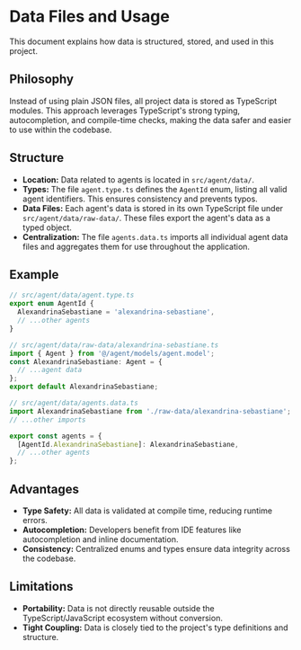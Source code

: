 # Data Files and Usage

This document explains how data is structured, stored, and used in this project.

## Philosophy

Instead of using plain JSON files, all project data is stored as TypeScript modules. This approach leverages TypeScript's strong typing, autocompletion, and compile-time checks, making the data safer and easier to use within the codebase.

## Structure

- **Location:** Data related to agents is located in `src/agent/data/`.
- **Types:** The file `agent.type.ts` defines the `AgentId` enum, listing all valid agent identifiers. This ensures consistency and prevents typos.
- **Data Files:** Each agent's data is stored in its own TypeScript file under `src/agent/data/raw-data/`. These files export the agent's data as a typed object.
- **Centralization:** The file `agents.data.ts` imports all individual agent data files and aggregates them for use throughout the application.

## Example

```ts
// src/agent/data/agent.type.ts
export enum AgentId {
  AlexandrinaSebastiane = 'alexandrina-sebastiane',
  // ...other agents
}

// src/agent/data/raw-data/alexandrina-sebastiane.ts
import { Agent } from '@/agent/models/agent.model';
const AlexandrinaSebastiane: Agent = {
  // ...agent data
};
export default AlexandrinaSebastiane;

// src/agent/data/agents.data.ts
import AlexandrinaSebastiane from './raw-data/alexandrina-sebastiane';
// ...other imports

export const agents = {
  [AgentId.AlexandrinaSebastiane]: AlexandrinaSebastiane,
  // ...other agents
};
```

## Advantages

- **Type Safety:** All data is validated at compile time, reducing runtime errors.
- **Autocompletion:** Developers benefit from IDE features like autocompletion and inline documentation.
- **Consistency:** Centralized enums and types ensure data integrity across the codebase.

## Limitations

- **Portability:** Data is not directly reusable outside the TypeScript/JavaScript ecosystem without conversion.
- **Tight Coupling:** Data is closely tied to the project's type definitions and structure.
